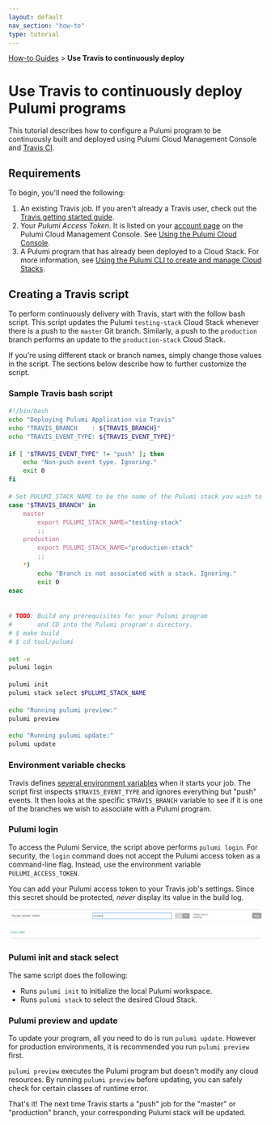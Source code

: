 ```yaml
---
layout: default 
nav_section: "how-to"
type: tutorial
---
```


<p><a href="/how-to">How-to Guides</a> &gt; <b>Use Travis to continuously deploy</b></p>

# Use Travis to continuously deploy Pulumi programs

This tutorial describes how to configure a Pulumi program to be continuously built and deployed using Pulumi Cloud Management Console and [Travis CI](https://travis-ci.com/).

## Requirements

To begin, you'll need the following:

1. An existing Travis job. If you aren't already a Travis user, check out the 
   [Travis getting started guide](https://docs.travis-ci.com/user/getting-started/).
1. Your _Pulumi Access Token_. It is listed on your [account page](https://beta.pulumi.com/account)
   on the Pulumi Cloud Management Console. See [Using the Pulumi Cloud Console](./console.html).
1. A Pulumi program that has already been deployed to a Cloud Stack. For more information, see [Using the Pulumi CLI to create and manage Cloud Stacks](./cloud-stack.html).

## Creating a Travis script

To perform continuously delivery with Travis, start with the follow bash script. This script updates the Pulumi `testing-stack` Cloud Stack whenever there is a push to the `master` Git branch. Similarly, a push to the `production` branch performs an update to the `production-stack` Cloud Stack.

If you're using different stack or branch names, simply change those values in the script. The sections below describe how to further customize the script.

### Sample Travis bash script

```bash
#!/bin/bash
echo "Deploying Pulumi Application via Travis"
echo "TRAVIS_BRANCH    : ${TRAVIS_BRANCH}"
echo "TRAVIS_EVENT_TYPE: ${TRAVIS_EVENT_TYPE}"

if [ "$TRAVIS_EVENT_TYPE" != "push" ]; then
    echo "Non-push event type. Ignoring."
    exit 0
fi

# Set PULUMI_STACK_NAME to be the name of the Pulumi stack you wish to update.
case "$TRAVIS_BRANCH" in
    master
        export PULUMI_STACK_NAME="testing-stack"
        ;;
    production
        export PULUMI_STACK_NAME="production-stack"
        ;;
    *)
        echo "Branch is not associated with a stack. Ignoring."
        exit 0
esac


# TODO: Build any prerequisites for your Pulumi program
#       and CD into the Pulumi program's directory.
# $ make build
# $ cd tool/pulumi

set -e
pulumi login

pulumi init
pulumi stack select $PULUMI_STACK_NAME

echo "Running pulumi preview:"
pulumi preview

echo "Running pulumi update:"
pulumi update
```

### Environment variable checks

Travis defines [several environment variables](https://docs.travis-ci.com/user/environment-variables/#Default-Environment-Variables)
when it starts your job. The script first inspects `$TRAVIS_EVENT_TYPE` and ignores everything but
"push" events. It then looks at the specific `$TRAVIS_BRANCH` variable to see if it is one of the
branches we wish to associate with a Pulumi program.

### Pulumi login

To access the Pulumi Service, the script above performs `pulumi login`. For security, the `login` command does not accept the Pulumi access token as a command-line flag. Instead, use the environment variable  `PULUMI_ACCESS_TOKEN`.

You can add your Pulumi access token to your Travis job's settings. Since this secret should be protected, *never* display its value in the build log.

![adding-travis-setting](/images/tutorial-travis/01-add-travis-envvar.png)

### Pulumi init and stack select

The same script does the following:
- Runs `pulumi init` to initialize the local Pulumi workspace.
- Runs `pulumi stack` to select the desired Cloud Stack.

### Pulumi preview and update

To update your program, all you need to do is run `pulumi update`. However for production
environments, it is recommended you run `pulumi preview` first.

`pulumi preview` executes the Pulumi program but doesn't modify any cloud resources. By running
`pulumi preview` before updating, you can safely check for certain classes of runtime error.

That's it! The next time Travis starts a "push" job for the "master" or "production" branch,
your corresponding Pulumi stack will be updated.

